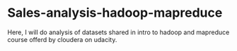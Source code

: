 # Sales-analysis-hadoop-mapreduce
Here, I will do analysis of datasets shared in intro to hadoop and mapreduce course offerd by cloudera on udacity.
